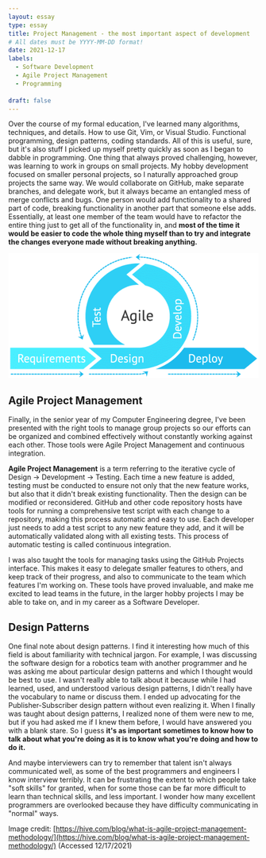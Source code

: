 ```yaml
---
layout: essay
type: essay
title: Project Management - the most important aspect of development
# All dates must be YYYY-MM-DD format!
date: 2021-12-17
labels:
  - Software Development
  - Agile Project Management
  - Programming

draft: false
---
```


Over the course of my formal education, I've learned many algorithms, techniques, and details. How to use Git, Vim, or Visual Studio. Functional programming, design patterns, coding standards. All of this is useful, sure, but it's also stuff I picked up myself pretty quickly as soon as I began to dabble in programming. One thing that always proved challenging, however, was learning to work in groups on small projects. My hobby development focused on smaller personal projects, so I naturally approached group projects the same way. We would collaborate on GitHub, make separate branches, and delegate work, but it always became an entangled mess of merge conflicts and bugs. One person would add functionality to a shared part of code, breaking functionality in another part that someone else adds. Essentially, at least one member of the team would have to refactor the entire thing just to get all of the functionality in, and **most of the time it would be easier to code the whole thing myself than to try and integrate the changes everyone made without breaking anything.**

![](../images/methodology-agile.png)

## Agile Project Management

Finally, in the senior year of my Computer Engineering degree, I've been presented with the right tools to manage group projects so our efforts can be organized and combined effectively without constantly working against each other. Those tools were Agile Project Management and continuous integration.

**Agile Project Management** is a term referring to the iterative cycle of Design → Development → Testing. Each time a new feature is added, testing must be conducted to ensure not only that the new feature works, but also that it didn't break existing functionality. Then the design can be modified or reconsidered. GitHub and other code repository hosts have tools for running a comprehensive test script with each change to a repository, making this process automatic and easy to use. Each developer just needs to add a test script to any new feature they add, and it will be automatically validated along with all existing tests. This process of automatic testing is called continuous integration.

I was also taught the tools for managing tasks using the GitHub Projects interface. This makes it easy to delegate smaller features to others, and keep track of their progress, and also to communicate to the team which features I'm working on. These tools have proved invaluable, and make me excited to lead teams in the future, in the larger hobby projects I may be able to take on, and in my career as a Software Developer.

## Design Patterns

One final note about design patterns. I find it interesting how much of this field is about familiarity with technical jargon. For example, I was discussing the software design for a robotics team with another programmer and he was asking me about particular design patterns and which I thought would be best to use. I wasn't really able to talk about it because while I had learned, used, and understood various design patterns, I didn't really have the vocabulary to name or discuss them. I ended up advocating for the Publisher-Subscriber design pattern without even realizing it. When I finally was taught about design patterns, I realized none of them were new to me, but if you had asked me if I knew them before, I would have answered you with a blank stare. So I guess **it's as important sometimes to know how to talk about what you're doing as it is to know what you're doing and how to do it.** 

And maybe interviewers can try to remember that talent isn't always communicated well, as some of the best programmers and engineers I know interview terribly. It can be frustrating the extent to which people take "soft skills" for granted, when for some those can be far more difficult to learn than technical skills, and less important. I wonder how many excellent programmers are overlooked because they have difficulty communicating in "normal" ways.

Image credit: [https://hive.com/blog/what-is-agile-project-management-methodology/](https://hive.com/blog/what-is-agile-project-management-methodology/) (Accessed 12/17/2021)